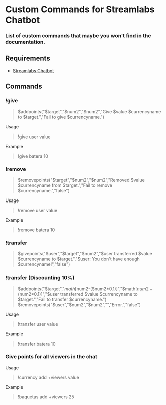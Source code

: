 # Custom Commands for Streamlabs Chatbot
### List of custom commands that maybe you won't find in the documentation.

## Requirements

* [Streamlabs Chatbot](https://streamlabs.com/chatbot)

## Commands

### !give
>$addpoints("$target","$num2","$num2","Give $value $currencyname to $target.","Fail to give $currencyname.")

Usage
>!give user value

Example
>!give batera 10

### !remove
>$removepoints("$target","$num2","$num2","Removed $value $currencyname from $target.","Fail to remove $currencyname.","false")

Usage
>!remove user value

Example
>!remove batera 10

### !transfer
>$givepoints("$user","$target","$num2","$user transferred $value $currencyname to $target.","$user: You don't have enough $currencyname!","false")

### !transfer (Discounting 10%)
>$addpoints("$target","$math[$num2-($num2*0.1)]","$math[$num2-($num2*0.1)]","$user transferred $value $currencyname to $target.","Fail to transfer $currencyname.")
>$removepoints("$user","$num2","$num2","","Error.","false")

Usage
>!transfer user value

Example
>!transfer batera 10

### Give points for all viewers in the chat

Usage
>!currency add +viewers value

Example
>!baquetas add +viewers 25
